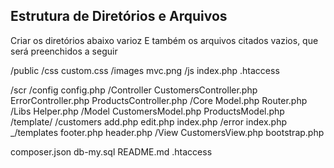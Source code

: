 ## Estrutura de Diretórios e Arquivos

Criar os diretórios abaixo varioz
E também os arquivos citados vazios, que será preenchidos a seguir

/public
	/css
		custom.css
	/images
		mvc.png
	/js
	index.php
	.htaccess

/scr
	/config
		config.php
	/Controller
		CustomersController.php
		ErrorController.php
		ProductsController.php
	/Core
		Model.php
		Router.php
	/Libs
		Helper.php
	/Model
		CustomersModel.php
		ProductsModel.php
	/template/
		/customers
			add.php
			edit.php
			index.php
		/error
			index.php
		_/templates
			footer.php
			header.php
	/View
		CustomersView.php
	bootstrap.php

composer.json
db-my.sql
README.md
.htaccess

